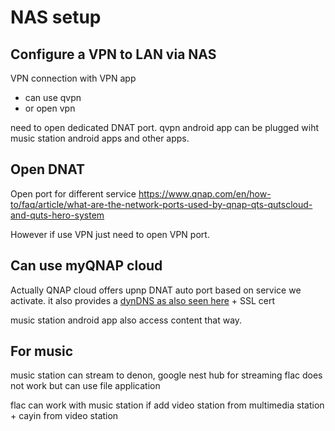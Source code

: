 
# NAS setup

## Configure a VPN to LAN via NAS

VPN connection with VPN app
- can use qvpn 
- or open vpn 

need to open dedicated DNAT port. qvpn android app can be plugged wiht music station android apps and other apps.

## Open DNAT 

Open port for different service
https://www.qnap.com/en/how-to/faq/article/what-are-the-network-ports-used-by-qnap-qts-qutscloud-and-quts-hero-system

However if use VPN just need to open VPN port.

## Can use myQNAP cloud

Actually QNAP cloud offers upnp DNAT auto port based on service we activate.
it also provides a [dynDNS as also seen here](../lab-env/README.md#dyndns) + SSL cert

music station android app also access content that way.

## For music

music station can stream to denon, google nest hub
for streaming flac does not work
but can use file application

flac can work with music station if
add video station from multimedia station + cayin from video station

